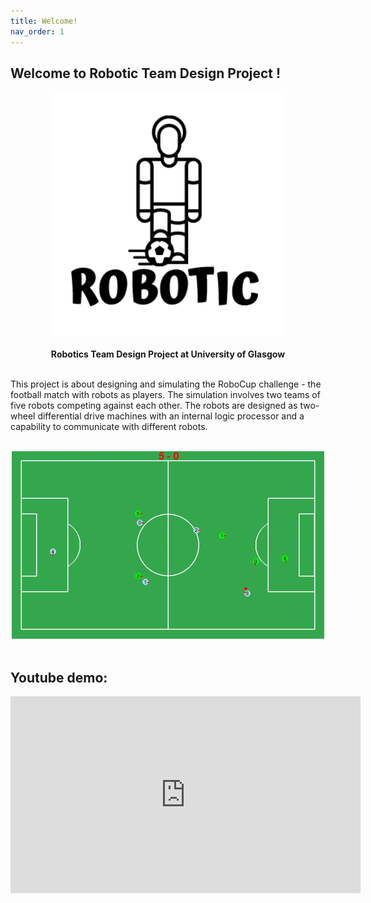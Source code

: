 ```yaml
---
title: Welcome!
nav_order: 1
---
```


## Welcome to Robotic Team Design Project !

<p align="center">
    <img src="Images/Log/Robotic.png" alt="Logo" >
    <br><br>
    <strong>Robotics Team Design Project at University of Glasgow</strong>
</p>
    
<br>
This project is about designing and simulating the RoboCup challenge - the football match with robots as players. The simulation involves two teams of five robots competing against each other. The robots are designed as two-wheel differential drive machines with an internal logic processor and a capability to communicate with different robots.
<br><br>

<p align="center">
   <img src="Images/Score_Goal.gif" width = "500"><br><br>
</p>

## Youtube demo: 

<p align="center">
  <iframe width="560" height="315" src="https://www.youtube.com/embed/r5NuDpt1Q5Q" title="YouTube video player" frameborder="0" allow="accelerometer; autoplay; clipboard-write; encrypted-media; gyroscope; picture-in-picture" allowfullscreen></iframe>
</p>

